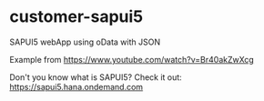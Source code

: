 # customer-sapui5
SAPUI5 webApp using oData with JSON

Example from https://www.youtube.com/watch?v=Br40akZwXcg

Don't you know what is SAPUI5? Check it out: https://sapui5.hana.ondemand.com
